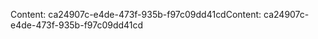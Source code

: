 <span data-ttu-id="eefa2-101">Content: ca24907c-e4de-473f-935b-f97c09dd41cd</span><span class="sxs-lookup"><span data-stu-id="eefa2-101">Content: ca24907c-e4de-473f-935b-f97c09dd41cd</span></span>